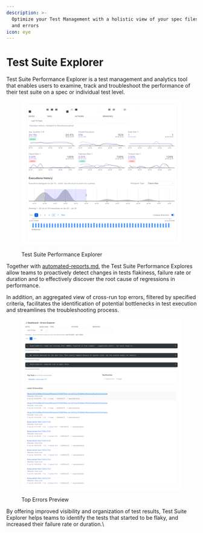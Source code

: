 ```yaml
---
description: >-
  Optimize your Test Management with a holistic view of your spec files, tests
  and errors
icon: eye
---
```


# Test Suite Explorer

Test Suite Performance Explorer is a test management and analytics tool that enables users to examine, track and troubleshoot the performance of their test suite on a spec or individual test level.

<figure><img src="../../.gitbook/assets/currents-2023-07-02-01.10.06@2x.png" alt=""><figcaption><p>Test Suite Performance Explorer</p></figcaption></figure>

Together with [automated-reports.md](../automated-reports.md "mention"), the Test Suite Performance Explores allow teams to proactively detect changes in tests flakiness, failure rate or duration and to effectively discover the root cause of regressions in performance.

In addition, an aggregated view of cross-run top errors, filtered by specified criteria, facilitates the identification of potential bottlenecks in test execution and streamlines the troubleshooting process.

<figure><img src="../../.gitbook/assets/currents-2023-07-02-01.13.16@2x.png" alt=""><figcaption><p>Top Errors Preview</p></figcaption></figure>

By offering improved visibility and organization of test results, Test Suite Explorer helps teams to identify the tests that started to be flaky, and increased their failure rate or duration.\
